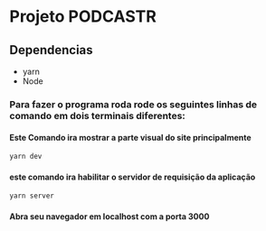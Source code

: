 # Projeto PODCASTR


## Dependencias

* yarn
* Node

### Para fazer o programa roda rode os seguintes linhas de comando em dois terminais diferentes:

#### Este Comando ira mostrar a parte visual do site principalmente
```powershell
yarn dev
```

#### este comando ira habilitar o servidor de requisição da aplicação
```powershell
yarn server
```
#### Abra seu navegador em localhost com a porta 3000
